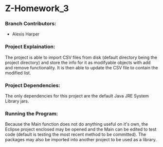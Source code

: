 # Z-Homework_3

### Branch Contributors:

* Alexis Harper

### Project Explaination:

The project is able to import CSV files from disk (default directory being the project directory) and store the info for it as modifyable objects with add and remove functionality. It is then able to update the CSV file to contain the modified list.

### Project Dependencies:

The only dependencies for this project are the default Java JRE System Library jars.

### Running the Program:

Because the Main function does not do anything useful on it's own, the Eclipse project enclosed may be opened and the Main can be edited to test code (default is testing the most recent method to be committed). The packages may also be imported into another project to be used as a library.